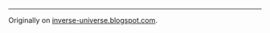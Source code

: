 

---------------------------------------------

Originally on [inverse-universe.blogspot.com](https://inverse-universe.blogspot.com/2010/03/man-trying-to-keep-myself-to-these.html).
